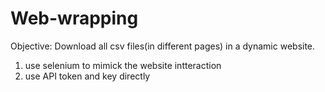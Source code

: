 # Web-wrapping

Objective: Download all csv files(in different pages) in a dynamic website. 

1. use selenium to mimick the website intteraction
2. use API token and key directly
